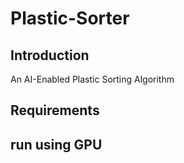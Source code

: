 # Plastic-Sorter
## Introduction
An AI-Enabled Plastic Sorting Algorithm 
## Requirements
## run using GPU
